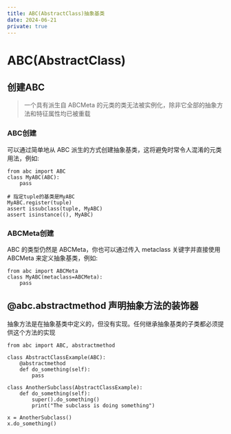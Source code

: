 ```yaml
---
title: ABC(AbstractClass)抽象基类
date: 2024-06-21
private: true
---
```

# ABC(AbstractClass)

## 创建ABC
> 一个具有派生自 ABCMeta 的元类的类无法被实例化，除非它全部的抽象方法和特征属性均已被重载

### ABC创建
可以通过简单地从 ABC 派生的方式创建抽象基类，这将避免时常令人混淆的元类用法，例如:

    from abc import ABC
    class MyABC(ABC):
        pass

    # 指定tuple的基类是MyABC
    MyABC.register(tuple) 
    assert issubclass(tuple, MyABC)
    assert isinstance((), MyABC)
### ABCMeta创建
ABC 的类型仍然是 ABCMeta，你也可以通过传入 metaclass 关键字并直接使用 ABCMeta 来定义抽象基类，例如:

    from abc import ABCMeta
    class MyABC(metaclass=ABCMeta):
        pass

## @abc.abstractmethod 声明抽象方法的装饰器
抽象方法是在抽象基类中定义的，但没有实现。任何继承抽象基类的子类都必须提供这个方法的实现

    from abc import ABC, abstractmethod

    class AbstractClassExample(ABC):
        @abstractmethod
        def do_something(self):
            pass

    class AnotherSubclass(AbstractClassExample):
        def do_something(self):
            super().do_something()
            print("The subclass is doing something")

    x = AnotherSubclass()
    x.do_something()